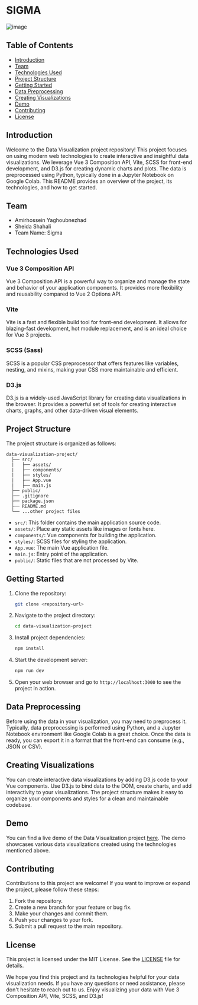 # SIGMA
![image](https://github.com/imblackline/Sigma/assets/37950099/82500655-872c-416e-9571-03eda07a8e1c)

## Table of Contents
- [Introduction](#introduction)
- [Team](#team)
- [Technologies Used](#technologies-used)
- [Project Structure](#project-structure)
- [Getting Started](#getting-started)
- [Data Preprocessing](#data-preprocessing)
- [Creating Visualizations](#creating-visualizations)
- [Demo](#demo)
- [Contributing](#contributing)
- [License](#license)

## Introduction

Welcome to the Data Visualization project repository! This project focuses on using modern web technologies to create interactive and insightful data visualizations. We leverage Vue 3 Composition API, Vite, SCSS for front-end development, and D3.js for creating dynamic charts and plots. The data is preprocessed using Python, typically done in a Jupyter Notebook on Google Colab. This README provides an overview of the project, its technologies, and how to get started.

## Team

- Amirhossein Yaghoubnezhad
- Sheida Shahali
- Team Name: Sigma

## Technologies Used

### Vue 3 Composition API
Vue 3 Composition API is a powerful way to organize and manage the state and behavior of your application components. It provides more flexibility and reusability compared to Vue 2 Options API.

### Vite
Vite is a fast and flexible build tool for front-end development. It allows for blazing-fast development, hot module replacement, and is an ideal choice for Vue 3 projects.

### SCSS (Sass)
SCSS is a popular CSS preprocessor that offers features like variables, nesting, and mixins, making your CSS more maintainable and efficient.

### D3.js
D3.js is a widely-used JavaScript library for creating data visualizations in the browser. It provides a powerful set of tools for creating interactive charts, graphs, and other data-driven visual elements.

## Project Structure

The project structure is organized as follows:

```
data-visualization-project/
  ├── src/
  |   ├── assets/
  |   ├── components/
  |   ├── styles/
  |   ├── App.vue
  |   ├── main.js
  ├── public/
  ├── .gitignore
  ├── package.json
  ├── README.md
  └── ...other project files
```

- `src/`: This folder contains the main application source code.
- `assets/`: Place any static assets like images or fonts here.
- `components/`: Vue components for building the application.
- `styles/`: SCSS files for styling the application.
- `App.vue`: The main Vue application file.
- `main.js`: Entry point of the application.
- `public/`: Static files that are not processed by Vite.

## Getting Started

1. Clone the repository:

   ```bash
   git clone <repository-url>
   ```

2. Navigate to the project directory:

   ```bash
   cd data-visualization-project
   ```

3. Install project dependencies:

   ```bash
   npm install
   ```

4. Start the development server:

   ```bash
   npm run dev
   ```

5. Open your web browser and go to `http://localhost:3000` to see the project in action.

## Data Preprocessing

Before using the data in your visualization, you may need to preprocess it. Typically, data preprocessing is performed using Python, and a Jupyter Notebook environment like Google Colab is a great choice. Once the data is ready, you can export it in a format that the front-end can consume (e.g., JSON or CSV).

## Creating Visualizations

You can create interactive data visualizations by adding D3.js code to your Vue components. Use D3.js to bind data to the DOM, create charts, and add interactivity to your visualizations. The project structure makes it easy to organize your components and styles for a clean and maintainable codebase.

## Demo

You can find a live demo of the Data Visualization project [here](#). The demo showcases various data visualizations created using the technologies mentioned above.

## Contributing

Contributions to this project are welcome! If you want to improve or expand the project, please follow these steps:

1. Fork the repository.
2. Create a new branch for your feature or bug fix.
3. Make your changes and commit them.
4. Push your changes to your fork.
5. Submit a pull request to the main repository.

## License

This project is licensed under the MIT License. See the [LICENSE](LICENSE) file for details.

We hope you find this project and its technologies helpful for your data visualization needs. If you have any questions or need assistance, please don't hesitate to reach out to us. Enjoy visualizing your data with Vue 3 Composition API, Vite, SCSS, and D3.js!
